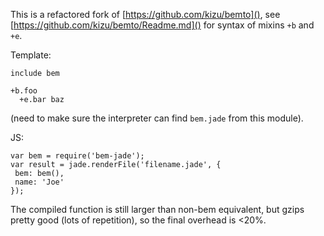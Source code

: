 This is a refactored fork of [https://github.com/kizu/bemto](), see [https://github.com/kizu/bemto/Readme.md]() for syntax of mixins `+b` and `+e`.

Template:

```
include bem

+b.foo
  +e.bar baz
```

(need to make sure the interpreter can find `bem.jade` from this module).

JS:
```
var bem = require('bem-jade');
var result = jade.renderFile('filename.jade', {
 bem: bem(),
 name: 'Joe'
});
```

The compiled function is still larger than non-bem equivalent, but gzips pretty good (lots of repetition), so the final overhead is <20%.

